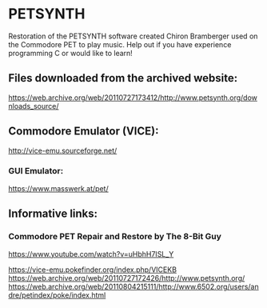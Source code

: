 # PETSYNTH
Restoration of the PETSYNTH software created Chiron Bramberger used on the Commodore PET to play music.
Help out if you have experience programming C or would like to learn!

## Files downloaded from the archived website:
https://web.archive.org/web/20110727173412/http://www.petsynth.org/downloads_source/



## Commodore Emulator (VICE):
http://vice-emu.sourceforge.net/
### GUI Emulator:
https://www.masswerk.at/pet/

## Informative links:
### Commodore PET Repair and Restore by The 8-Bit Guy
https://www.youtube.com/watch?v=uHbhH7ISL_Y

https://vice-emu.pokefinder.org/index.php/VICEKB
https://web.archive.org/web/20110727172426/http://www.petsynth.org/
https://web.archive.org/web/20110804215111/http://www.6502.org/users/andre/petindex/poke/index.html
